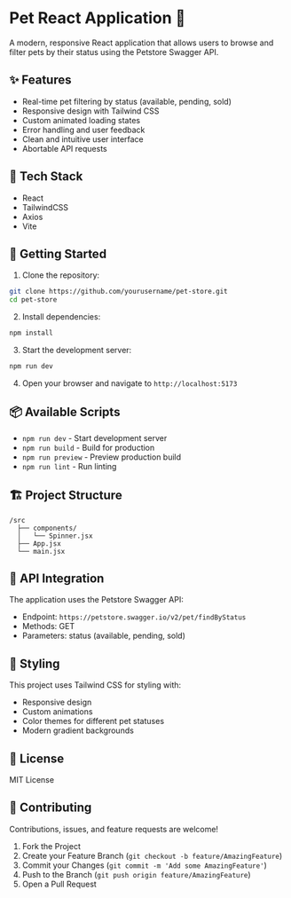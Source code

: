 # Pet  React Application 🐾

A modern, responsive React application that allows users to browse and filter pets by their status using the Petstore Swagger API.

## ✨ Features

- Real-time pet filtering by status (available, pending, sold)
- Responsive design with Tailwind CSS
- Custom animated loading states
- Error handling and user feedback
- Clean and intuitive user interface
- Abortable API requests

## 🔧 Tech Stack

- React
- TailwindCSS
- Axios
- Vite

## 🚀 Getting Started

1. Clone the repository:
```bash
git clone https://github.com/yourusername/pet-store.git
cd pet-store
```

2. Install dependencies:
```bash
npm install
```

3. Start the development server:
```bash
npm run dev
```

4. Open your browser and navigate to `http://localhost:5173`

## 📦 Available Scripts

- `npm run dev` - Start development server
- `npm run build` - Build for production
- `npm run preview` - Preview production build
- `npm run lint` - Run linting

## 🏗️ Project Structure

```plaintext
/src
  ├── components/
  │   └── Spinner.jsx
  ├── App.jsx
  └── main.jsx
```

## 🔌 API Integration

The application uses the Petstore Swagger API:
- Endpoint: `https://petstore.swagger.io/v2/pet/findByStatus`
- Methods: GET
- Parameters: status (available, pending, sold)

## 🎨 Styling

This project uses Tailwind CSS for styling with:
- Responsive design
- Custom animations
- Color themes for different pet statuses
- Modern gradient backgrounds

## 📄 License

MIT License

## 🤝 Contributing

Contributions, issues, and feature requests are welcome!

1. Fork the Project
2. Create your Feature Branch (`git checkout -b feature/AmazingFeature`)
3. Commit your Changes (`git commit -m 'Add some AmazingFeature'`)
4. Push to the Branch (`git push origin feature/AmazingFeature`)
5. Open a Pull Request
